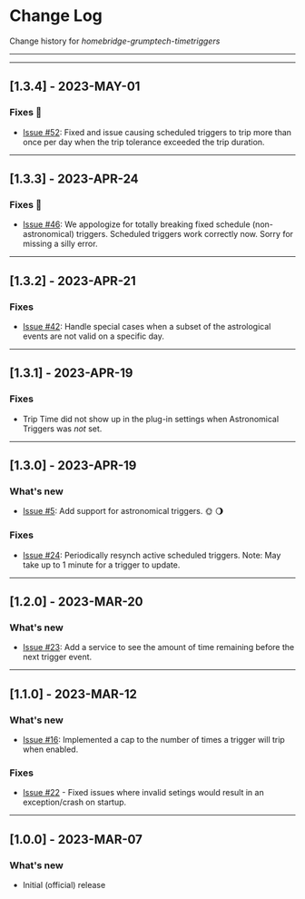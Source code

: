 # Change Log
Change history for _homebridge-grumptech-timetriggers_

---
---

## [1.3.4] - 2023-MAY-01
### Fixes 🐛
- [Issue #52](https://github.com/pricemi115/homebridge-grumptech-timetriggers/issues/52): Fixed and issue causing scheduled triggers to trip more than once per day when the trip tolerance exceeded the trip duration.
---
## [1.3.3] - 2023-APR-24
### Fixes 🐛
- [Issue #46](https://github.com/pricemi115/homebridge-grumptech-timetriggers/issues/46): We appologize for totally breaking fixed schedule (non-astronomical) triggers. Scheduled triggers work correctly now. Sorry for missing a silly error.
---

## [1.3.2] - 2023-APR-21
### Fixes
- [Issue #42](https://github.com/pricemi115/homebridge-grumptech-timetriggers/issues/42): Handle special cases when a subset of the astrological events are not valid on a specific day.

---
## [1.3.1] - 2023-APR-19
### Fixes
- Trip Time did not show up in the plug-in settings when Astronomical Triggers was _not_ set.

---
## [1.3.0] - 2023-APR-19
### What's new
- [Issue #5](https://github.com/pricemi115/homebridge-grumptech-timetriggers/issues/5): Add support for astronomical triggers. 🌞 🌖

### Fixes
- [Issue #24](https://github.com/pricemi115/homebridge-grumptech-timetriggers/issues/24): Periodically resynch active scheduled triggers. Note: May take up to 1 minute for a trigger to update.

---
## [1.2.0] - 2023-MAR-20
### What's new
- [Issue #23](https://github.com/pricemi115/homebridge-grumptech-timetriggers/issues/23): Add a service to see the amount of time remaining before the next trigger event.

---
## [1.1.0] - 2023-MAR-12
### What's new
- [Issue #16](https://github.com/pricemi115/homebridge-grumptech-timetriggers/issues/16): Implemented a cap to the number of times a trigger will trip when enabled.

### Fixes
- [Issue #22](https://github.com/pricemi115/homebridge-grumptech-timetriggers/issues/22) - Fixed issues where invalid setings would result in an exception/crash on startup.

---
## [1.0.0] - 2023-MAR-07
### What's new
- Initial (official) release
